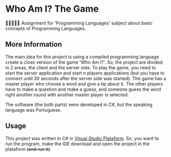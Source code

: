 # Who Am I? The Game
👨🏽‍💻🕵️‍♂️ Assignment for 'Programming Languages' subject about basic concepts of Programming Languages.

## More Information
The main idea for this project is using a compiled programming language create a close version of the game 'Who Am I?'. So, the project are divided in 2 areas, the client and the server side. To play the game, you need to start the server application and start *n* players applications (but you have to connect until 30 seconds after the server side was started). The game has a master player who choose a word and give a tip about it. The other players have to make a question and make a guess, and someone guess the word right another round with another master player is selected.

The software (the both parts) were developed in C#, but the speaking language was Portuguese.

## Usage
This project was written in C# in [Visual Studio Plataform](https://visualstudio.microsoft.com/vs/). So, you want to run the program, make the IDE download and open the project in the plataform ~~(and run it)~~.
